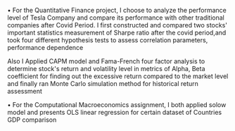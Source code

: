 
•	For the Quantitative Finance project, I choose to analyze the performance level of Tesla Company and compare its performance with other traditional companies after Covid Period. I first constructed and compared two stocks' important statistics measurement of Sharpe ratio after the covid period,and took four different hypothesis tests to assess correlation parameters, performance dependence 

Also I Applied CAPM model and Fama-French four factor analysis to determine stock's return and volatility level in metrics of Alpha, Beta coefficient for finding out the excessive return compared to the market level and finally ran Monte Carlo simulation method for historical return assessment


•	For the Computational Macroeconomics assignment, I both applied solow model and presents OLS linear regression for certain dataset of Countries GDP comparison

